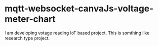 # mqtt-websocket-canvaJs-voltage-meter-chart
I am developing votage reading IoT based project. This is somthing like research type project.
